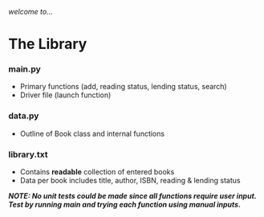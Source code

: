 _welcome to..._
# The Library
### main.py
- Primary functions (add, reading status, lending status, search)
- Driver file (launch function)

### data.py
- Outline of Book class and internal functions

### library.txt
- Contains **readable**  collection of entered books
- Data per book includes title, author, ISBN, reading & lending status

**_NOTE: No unit tests could be made since all functions require user input. Test by running main and trying each function using manual inputs._**
